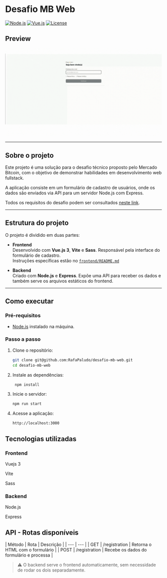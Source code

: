 # Desafio MB Web

[![Node.js](https://img.shields.io/badge/Node.js-18.x-green?logo=node.js)](https://nodejs.org/)
[![Vue.js](https://img.shields.io/badge/Vue.js-3.x-42b883?logo=vue.js)](https://vuejs.org/)
[![License](https://img.shields.io/badge/license-MIT-blue)](#)

## Preview

![Preview](https://github.com/RafaPaludo/desafio-mb-web/blob/master/.github/desafio-mb-web.gif)

---

## Sobre o projeto

Este projeto é uma solução para o desafio técnico proposto pelo Mercado Bitcoin, com o objetivo de demonstrar habilidades em desenvolvimento web fullstack.

A aplicação consiste em um formulário de cadastro de usuários, onde os dados são enviados via API para um servidor Node.js com Express.

Todos os requisitos do desafio podem ser consultados [neste link](https://github.com/mercadobitcoin/desafio-mb-web).

---

## Estrutura do projeto

O projeto é dividido em duas partes:

- **Frontend**  
  Desenvolvido com **Vue.js 3**, **Vite** e **Sass**. Responsável pela interface do formulário de cadastro.  
  Instruções específicas estão no [`frontend/README.md`](./frontend/README.md)

- **Backend**  
  Criado com **Node.js** e **Express**. Expõe uma API para receber os dados e também serve os arquivos estáticos do frontend.

---

## Como executar

### Pré-requisitos

- [Node.js](https://nodejs.org/) instalado na máquina.

### Passo a passo

1. Clone o repositório:
   ```bash
   git clone git@github.com:RafaPaludo/desafio-mb-web.git
   cd desafio-mb-web

2. Instale as dependências:
    ```bash
     npm install

3. Inicie o servidor:
     ```bash
     npm run start

4. Acesse a aplicação:
     ```bash
     http://localhost:3000

## Tecnologias utilizadas

### Frontend

Vuejs 3

Vite 

Sass

### Backend 

Node.js

Express

## API - Rotas disponíveis

| Método | Rota | Descrição | 
| --- | --- |
| GET | /registration | Retorna o HTML com o formulário |
| POST | /registration | Recebe os dados do formulário e processa |

> ⚠️ O backend serve o frontend automaticamente, sem necessidade de rodar os dois separadamente.